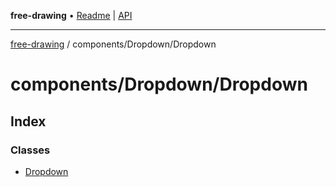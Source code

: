 **free-drawing** • [Readme](../../../README.md) \| [API](../../../modules.md)

***

[free-drawing](../../../README.md) / components/Dropdown/Dropdown

# components/Dropdown/Dropdown

## Index

### Classes

- [Dropdown](classes/Dropdown.md)
